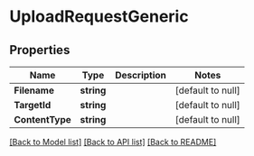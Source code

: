 # UploadRequestGeneric

## Properties
Name | Type | Description | Notes
------------ | ------------- | ------------- | -------------
**Filename** | **string** |  | [default to null]
**TargetId** | **string** |  | [default to null]
**ContentType** | **string** |  | [default to null]

[[Back to Model list]](../README.md#documentation-for-models) [[Back to API list]](../README.md#documentation-for-api-endpoints) [[Back to README]](../README.md)


